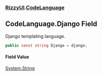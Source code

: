 ### [RizzyUI](RizzyUI 'RizzyUI').[CodeLanguage](RizzyUI.CodeLanguage 'RizzyUI.CodeLanguage')

## CodeLanguage.Django Field

Django templating language.

```csharp
public const string Django = django;
```

#### Field Value
[System.String](https://docs.microsoft.com/en-us/dotnet/api/System.String 'System.String')